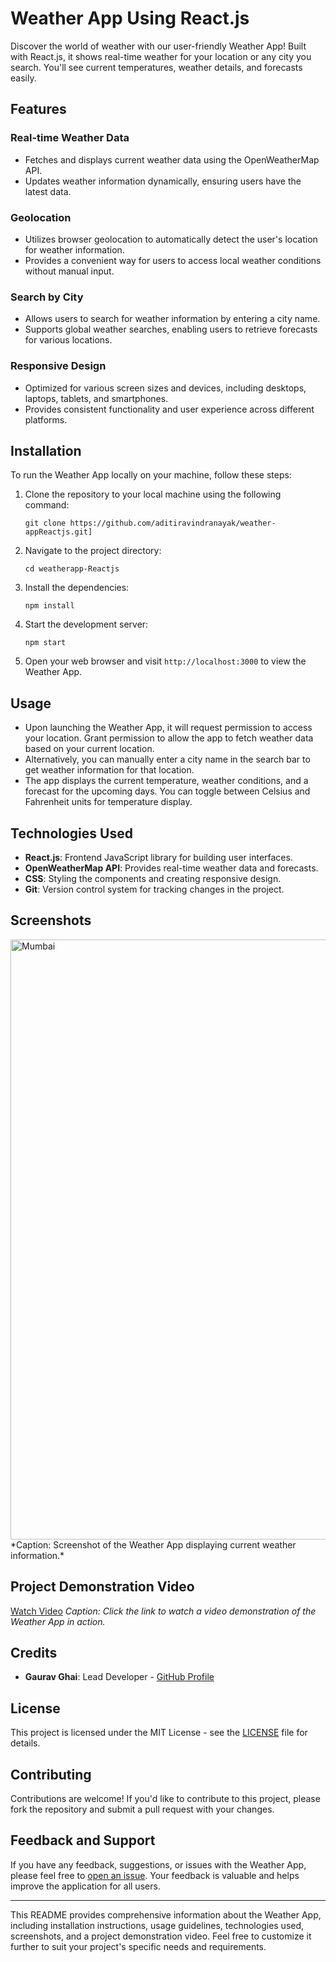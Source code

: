 # Weather App Using React.js

Discover the world of weather with our user-friendly Weather App! Built with React.js, it shows real-time weather for your location or any city you search. You'll see current temperatures, weather details, and forecasts easily.

## Features

### Real-time Weather Data
- Fetches and displays current weather data using the OpenWeatherMap API.
- Updates weather information dynamically, ensuring users have the latest data.

### Geolocation
- Utilizes browser geolocation to automatically detect the user's location for weather information.
- Provides a convenient way for users to access local weather conditions without manual input.

### Search by City
- Allows users to search for weather information by entering a city name.
- Supports global weather searches, enabling users to retrieve forecasts for various locations.

### Responsive Design
- Optimized for various screen sizes and devices, including desktops, laptops, tablets, and smartphones.
- Provides consistent functionality and user experience across different platforms.

## Installation

To run the Weather App locally on your machine, follow these steps:

1. Clone the repository to your local machine using the following command:
   ```
   git clone https://github.com/aditiravindranayak/weather-appReactjs.git]
   ```

2. Navigate to the project directory:
   ```
   cd weatherapp-Reactjs
   ```

3. Install the dependencies:
   ```
   npm install
   ```

4. Start the development server:
   ```
   npm start
   ```

5. Open your web browser and visit `http://localhost:3000` to view the Weather App.

## Usage

- Upon launching the Weather App, it will request permission to access your location. Grant permission to allow the app to fetch weather data based on your current location.
- Alternatively, you can manually enter a city name in the search bar to get weather information for that location.
- The app displays the current temperature, weather conditions, and a forecast for the upcoming days. You can toggle between Celsius and Fahrenheit units for temperature display.

## Technologies Used

- **React.js**: Frontend JavaScript library for building user interfaces.
- **OpenWeatherMap API**: Provides real-time weather data and forecasts.
- **CSS**: Styling the components and creating responsive design.
- **Git**: Version control system for tracking changes in the project.

## Screenshots

<img width="960" alt="Mumbai" src="https://github.com/aditiravindranayak/weather-app/assets/109815646/31bdca27-1f76-436c-ab70-31542b7b2fb0">
*Caption: Screenshot of the Weather App displaying current weather information.*

## Project Demonstration Video

[Watch Video](https://www.youtube.com/watch?v=your_video_id)
*Caption: Click the link to watch a video demonstration of the Weather App in action.*

## Credits

- **Gaurav Ghai**: Lead Developer - [GitHub Profile](https://github.com/gauravghai)

## License

This project is licensed under the MIT License - see the [LICENSE](LICENSE) file for details.

## Contributing

Contributions are welcome! If you'd like to contribute to this project, please fork the repository and submit a pull request with your changes.

## Feedback and Support

If you have any feedback, suggestions, or issues with the Weather App, please feel free to [open an issue](https://github.com/gauravghai/weatherApp-Reactjs/issues). Your feedback is valuable and helps improve the application for all users.

---

This README provides comprehensive information about the Weather App, including installation instructions, usage guidelines, technologies used, screenshots, and a project demonstration video. Feel free to customize it further to suit your project's specific needs and requirements.
